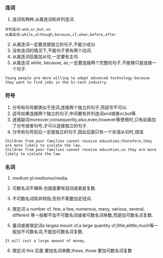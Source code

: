 ### 连词
1. 连词有两种,从属连词和并列连词.
```
并列连词:and,or,but,so
从属连词:while,although,because,if,when,before,after
```
2. 从属连词一定要连接独立的句子,不能少成分.
3. 没有连词的情况下,不能句子里有两个动词.
4. 从属连词后面加从句,一定要有主句.
5. 从属连词 while, because, as,一定要连接两个完整的句子,不能够只是连接一个句子.
```
Young people are more willing to adopt advanced technology because they want to find jobs in the hi-tech industry.
```

### 符号
1. 分号和句号都类似于连词,连接两个独立的句子,而逗号不可以.
2. 逗号如果连接两个独立的句子,中间要有并列连词and或者or,but等.
3. 连接副词moreover,consequently,also,even,however等使用时,只有前面加了分号或者句号,才可以连接独立的句子.
4. 分号和句号前后一定是独立的句子,因此后面只有一个状语从句时,错误.
```
Children from poor families cannot receive education;therefore,they are more likely to violate the law.
Children from poor families cannot receive education,so they are more likely to violate the law.
```

### 名词
1. medium pl:mediums/media.

2. 可数名词不裸奔.也就是要有冠词或者是复数.
3. 不可数名词除非特指,否则不需要加定冠词.
4. 限定词 a number of, few, a few, numerous, many, various, several, different
 等一般都不加不可数名词或者可数名词单数,而是加可数名词复数.
 5. 量词或者限定词a largea mount of,a large quantity of,little,alittle,much等一
 般加不可数名词,不能加可数名词复数.
 ```
 It will cost a large amount of money.
 ```
 6. 限定词 this 后面 要加名词单数,these, those 要加可数名词复数

